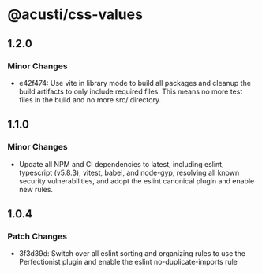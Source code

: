 # @acusti/css-values

## 1.2.0

### Minor Changes

- e42f474: Use vite in library mode to build all packages and cleanup the
  build artifacts to only include required files. This means no more test
  files in the build and no more src/ directory.

## 1.1.0

### Minor Changes

- Update all NPM and CI dependencies to latest, including eslint,
  typescript (v5.8.3), vitest, babel, and node-gyp, resolving all known
  security vulnerabilities, and adopt the eslint canonical plugin and
  enable new rules.

## 1.0.4

### Patch Changes

- 3f3d39d: Switch over all eslint sorting and organizing rules to use the
  Perfectionist plugin and enable the eslint no-duplicate-imports rule
